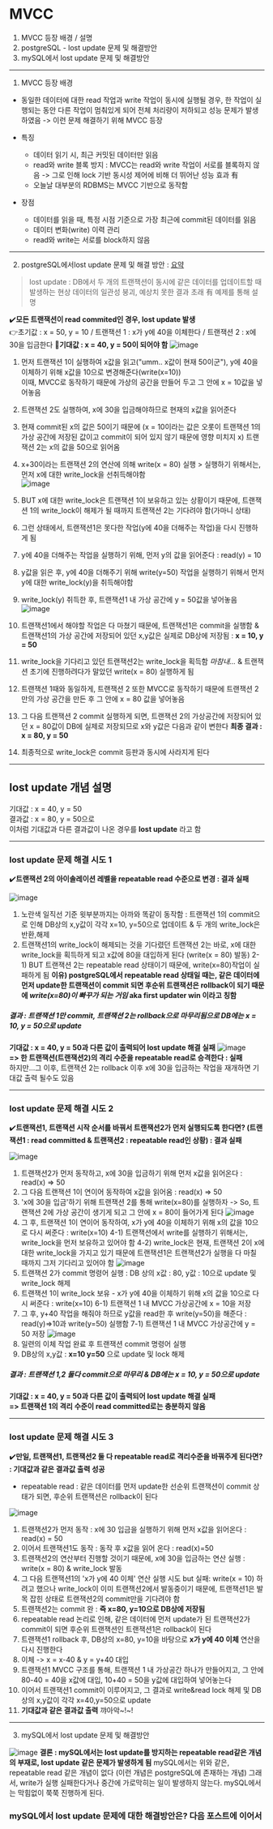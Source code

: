  # MVCC
1. MVCC 등장 배경 / 설명   
2. postgreSQL - lost update 문제 및 해결방안  
3. mySQL에서 lost update 문제 및 해결방안

---

1. MVCC 등장 배경
- 동일한 데이터에 대한 read 작업과 write 작업이 동시에 실행될 경우, 한 작업이 실행되는 동안 다른 작업이 멈춰있게 되어 전체 처리량이 저하되고 성능 문제가 발생하였음 -> 이런 문제 해결하기 위해 MVCC 등장

- 특징
  - 데이터 읽기 시, 최근 커밋된 데이터만 읽음
  - read와 write 블록 방지 : MVCC는 read와 write 작업이 서로를 블록하지 않음 -> 그로 인해 lock 기반 동시성 제어에 비해 더 뛰어난 성능 효과 有
  - 오늘날 대부분의 RDBMS는 MVCC 기반으로 동작함

- 장점
  - 데이터를 읽을 때, 특정 시점 기준으로 가장 최근에 commit된 데이터를 읽음
  - 데이터 변화(write) 이력 관리
  - read와 write는 서로를 block하지 않음
---



2. postgreSQL에서lost update 문제 및 해결 방안 : [요약](#lost-update-개념-설명)
> lost update : DB에서 두 개의 트랜잭션이 동시에 같은 데이터를 업데이트할 때 발생하는 현상
> 데이터의 일관성 붕괴, 예상치 못한 결과 초래 有
> 예제를 통해 설명  

✔️**모든 트랜잭션이 read commited인 경우, lost update 발생**  
👉초기값 : x = 50, y = 10 / 트랜잭션 1 : x가 y에 40을 이체한다 / 트랜잭션 2 : x에 30을 입금한다
🎲**기대값 : x = 40, y = 50이 되어야 함**
![image](https://github.com/mithzinf/DB-Study/assets/124668883/b951c489-c55b-45c5-9df8-ae8c004b7465)    
1) 먼저 트랜잭션 1이 실행하여 x값을 읽고("umm.. x값이 현재 50이군"), y에 40을 이체하기 위해 x값을 10으로 변경해준다(write(x=10))  
   이때, MVCC로 동작하기 때문에 가상의 공간을 만들어 두고 그 안에 x = 10값을 넣어놓음  
2) 트랜잭션 2도 실행하여, x에 30을 입금해야하므로 현재의 x값을 읽어준다  
3) 현재 commit된 x의 값은 50이기 때문에 (x = 10이라는 값은 오롯이 트랜잭션 1의 가상 공간에 저장된 값이고 commit이 되어 있지 않기 때문에 영향 미치지 x) 트랜잭션 2는 x의 값을 50으로 읽어옴  
4) x+30이라는 트랜잭션 2의 연산에 의해 write(x = 80) 실행 > 실행하기 위해서는, 먼저 x에 대한 write_lock을 선취득해야함   
   ![image](https://github.com/mithzinf/DB-Study/assets/124668883/fa73317e-296e-4fd7-b0d7-26c2baa53abe)  

5) BUT x에 대한 write_lock은 트랜잭션 1이 보유하고 있는 상황이기 때문에, 트랜잭션 1의 write_lock이 해제가 될 때까지 트랜잭션 2는 기다려야 함(가마니 상태)
6) 그런 상태에서, 트랜잭션1은 못다한 작업(y에 40을 더해주는 작업)을 다시 진행하게 됨
7) y에 40을 더해주는 작업을 실행하기 위해, 먼저 y의 값을 읽어준다 : read(y) = 10
8) y값을 읽은 후, y에 40을 더해주기 위해 write(y=50) 작업을 실행하기 위해서 먼저 y에 대한 write_lock(y)을 취득해야함
9) write_lock(y) 취득한 후, 트랜잭션1 내 가상 공간에 y = 50값을 넣어놓음  
![image](https://github.com/mithzinf/DB-Study/assets/124668883/5974276f-6444-475a-a587-b5e6c41a5054)  
10) 트랜잭션1에서 해야할 작업은 다 마쳤기 때문에, 트랜잭션1은 commit을 실행함 & 트랜잭션1의 가상 공간에 저장되어 있던 x,y값은 실제로 DB상에 저장됨 : **x = 10, y = 50**
11) write_lock을 기다리고 있던 트랜잭션2는 write_lock을 획득함 *마참내...* & 트랜잭션 초기에 진행하려다가 말았던 write(x = 80) 실행하게 됨
12) 트랜잭션 1때와 동일하게, 트랜잭션 2 또한 MVCC로 동작하기 때문에 트랜잭션 2만의 가상 공간을 만든 후 그 안에 x = 80 값을 넣어놓음
13) 그 다음 트랜잭션 2 commit 실행하게 되면, 트랜잭션 2의 가상공간에 저장되어 있던 x = 80값이 DB에 실제로 저장되므로 x와 y값은 다음과 같이 변한다 **최종 결과 : x = 80, y = 50**
14) 최종적으로 write_lock은 commit 등판과 동시에 사라지게 된다

---


## lost update 개념 설명
기대값 : x = 40, y = 50  
결과값 : x = 80, y = 50으로   
이처럼 기대값과 다른 결과값이 나온 경우를 **lost update** 라고 함


---

### lost update 문제 해결 시도 1 
✔️**트랜잭션 2의 아이솔레이션 레벨을 repeatable read 수준으로 변경 : 결과 실패**    

    
![image](https://github.com/mithzinf/DB-Study/assets/124668883/0752bccb-4835-463e-b5b1-942898894d7b) 

1) 노란색 일직선 기준 윗부분까지는 아까와 똑같이 동작함 : 트랜잭션 1의 commit으로 인해 DB상의 x,y값이 각각 x=10, y=50으로 업데이트 & 두 개의 write_lock은 반환,해제
2) 트랜잭션1의 write_lock이 해제되는 것을 기다렸던 트랜잭션 2는 바로, x에 대한 write_lock을 획득하게 되고 x값에 80을 대입하게 된다 (write(x = 80) 발동)
   2-1) BUT 트랜잭션 2는 repeatable read 상태이기 때문에, write(x=80)작업이 실패하게 됨
   **이유) postgreSQL에서 repeatable read 상태일 때는, 같은 데이터에 먼저 update한 트랜잭션이 commit 되면 후순위 트랜잭션은 rollback이 되기 때문에 *write(x=80)이 빠꾸가 되는 거임* aka first updater win 이라고 칭함**



##### 결과 : 트랜잭션 1만 commit, 트랜잭션 2는 rollback으로 마무리됨으로 DB에는 x = 10, y = 50으로 update
**기대값 : x = 40, y = 50과 다른 값이 출력되어 lost update 해결 실패**
   ![image](https://github.com/mithzinf/DB-Study/assets/124668883/679bb00e-f39a-4549-873e-d551a5032c88)  
   **=> 한 트랜잭션(트랜잭션2)의 격리 수준을 repeatable read로 승격한다 : 실패**  
   하지만...그 이후, 트랜잭션 2는 rollback 이후 x에 30을 입금하는 작업을 재개하면 기대값 출력 될수도 있음

---



### lost update 문제 해결 시도 2
✔️**트랜잭션1, 트랜잭션 시작 순서를 바꿔서 트랜잭션2가 먼저 실행되도록 한다면? (트랜잭션1 : read committed & 트랜잭션2 : repeatable read인 상황) : 결과 실패**



![image](https://github.com/mithzinf/DB-Study/assets/124668883/f17b8f7f-76d6-4784-b041-2945d8f599ad)

1) 트랜잭션2가 먼저 동작하고, x에 30을 입금하기 위해 먼저 x값을 읽어온다 : read(x) => 50
2) 그 다음 트랜잭션 1이 연이어 동작하여 x값을 읽어옴 : read(x) => 50
3) 'x에 30을 입금'하기 위해 트랜잭션 2를 통해 write(x=80)를 실행하자 -> So, 트랜잭션 2에 가상 공간이 생기게 되고 그 안에 x = 80이 들어가게 된다
   ![image](https://github.com/mithzinf/DB-Study/assets/124668883/8c36c201-e266-489d-80aa-1f13c9a2cc6e)  
4) 그 후, 트랜잭션 1이 연이어 동작하여, x가 y에 40을 이체하기 위해 x의 값을 10으로 다시 써준다 : 
 write(x=10)
 4-1) 트랜잭션에서 write를 실행하기 위해서는, write_lock을 먼저 보유하고 있어야 함
 4-2) write_lock은 현재, 트랜잭션 2이 x에 대한 write_lock을 가지고 있기 때문에 트랜잭션1은 트랜잭션2가 실행을 다 마칠 때까지 그저 기다리고 있어야 함
   ![image](https://github.com/mithzinf/DB-Study/assets/124668883/0b30fb10-77f6-4da4-8f46-55a3895a6d65)
5) 트랜잭션 2가 commit 명령어 실행 : DB 상의 x값 : 80, y값 : 10으로 update 및 write_lock 해제
6) 트랜잭션 1이 write_lock 보유 - x가 y에 40을 이체하기 위해 x의 값을 10으로 다시 써준다 : 
 write(x=10)
 6-1) 트랜잭션 1 내 MVCC 가상공간에 x = 10을 저장
7) 그 후, y+40 작업을 해줘야 하므로 y값을 read한 후 write(y=50)을 해준다 : read(y)=>10과 write(y=50) 실행함
   7-1) 트랜잭션 1 내 MVCC 가상공간에 y = 50 저장
   ![image](https://github.com/mithzinf/DB-Study/assets/124668883/2a133ae5-24c0-49e7-8da2-96b6694c57f7)  
9) 일련의 이체 작업 완료 후 트랜잭션 commit 명령어 실행
10) DB상의 x,y값 : **x=10 y=50** 으로 update 및 lock 해제   

##### 결과 : 트랜잭션 1,2 둘다 commit으로 마무리 & DB에는 x = 10, y = 50으로 update  
**기대값 : x = 40, y = 50과 다른 값이 출력되어 lost update 해결 실패**  
**=> 트랜잭션 1의 격리 수준이 read committed로는 충분하지 않음**  


---


### lost update 문제 해결 시도 3
✔️**만일, 트랜잭션1, 트랜잭션2 둘 다 repeatable read로 격리수준을 바꿔주게 된다면? : 기대값과 같은 결과값 출력 성공**
- repeatable read : 같은 데이터를 먼저 update한 선순위 트랜잭션이 commit 상태가 되면, 후순위 트랜잭션은 rollback이 된다 

![image](https://github.com/mithzinf/DB-Study/assets/124668883/7add0058-bb05-4622-ba99-1920d4a84d62)  
1) 트랜잭션2가 먼저 동작 : x에 30 입금을 실행하기 위해 먼저 x값을 읽어온다 : read(x) = 50
2) 이어서 트랜잭션1도 동작 : 동작 후 x값을 읽어 온다 : read(x)=50
3) 트랜잭션2의 연산부터 진행할 것이기 때문에, x에 30을 입금하는 연산 실행 : write(x = 80) & write_lock 발동
4) 그 다음 트랜잭션1의 'x가 y에 40 이체' 연산 실행 시도 but 실패: write(x = 10) 하려고 했으나 write_lock이 이미 트랜잭션2에서 발동중이기 때문에, 트랜잭션1은 발목 잡힌 상태로 트랜잭션2의 commit만을 기다려야 함
5) 트랜잭션2는 commit 완 : **즉 x=80, y=10으로 DB상에 저장됨**
6) repeatable read 논리로 인해, 같은 데이터에 먼저 update가 된 트랜잭션2가 commit이 되면 후순위 트랜잭션인 트랜잭션1은 rollback이 된다
7) 트랜잭션1 rollback 후, DB상의 x=80, y=10을 바탕으로 **x가 y에 40 이체** 연산을 다시 진행한다
8) 이체 -> x = x-40 & y = y+40 대입
9) 트랜잭션1 MVCC 구조를 통해, 트랜잭션 1 내 가상공간 하나가 만들어지고, 그 안에 80-40 = 40을 x값에 대입, 10+40 = 50을 y값에 대입하여 넣어놓는다
10) 이어서 트랜잭션1 commit이 이루어지고, 그 결과로 write&read lock 해제 및 DB상의 x,y값이 각각 x=40,y=50으로 update
11) **기대값과 같은 결과값 출력** 꺄아악~!~!





---


3. mySQL에서 lost update 문제 및 해결방안


![image](https://github.com/mithzinf/DB-Study/assets/124668883/38c12727-0953-4d1a-9782-310af7fc1d73)
**결론 : mySQL에서는 lost update를 방지하는 repeatable read같은 개념의 부재로, lost update 같은 문제가 발생하게 됨**
mySQL에서는 위와 같은, repeatable read 같은 개념이 없다 (이런 개념은 postgreSQL에 존재하는 개념)  그래서, write가 실행 실패한다거나 중간에 가로막히는 일이 발생하지 않는다.  mySQL에서는 막힘없이 쭉쭉 진행하게 된다.  



### mySQL에서 lost update 문제에 대한 해결방안은? 다음 포스트에 이어서











